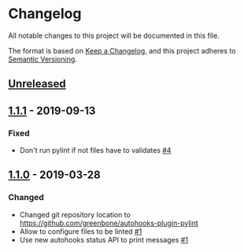 # Changelog
All notable changes to this project will be documented in this file.

The format is based on [Keep a Changelog](https://keepachangelog.com/en/1.0.0/),
and this project adheres to [Semantic Versioning](https://semver.org/spec/v2.0.0.html).

## [Unreleased]

## [1.1.1] - 2019-09-13

### Fixed

* Don't run pylint if not files have to validates [#4](https://github.com/greenbone/autohooks-plugin-pylint/pull/4)

## [1.1.0] - 2019-03-28

### Changed

* Changed git repository location to https://github.com/greenbone/autohooks-plugin-pylint
* Allow to configure files to be linted [#1](https://github.com/greenbone/autohooks-plugin-pylint/pull/1)
* Use new autohooks status API to print messages [#1](https://github.com/greenbone/autohooks-plugin-pylint/pull/1)

[Unreleased]: https://github.com/greenbone/autohooks-plugin-pylint/compare/v1.1.1...HEAD
[1.1.1]: https://github.com/greenbone/autohooks-plugin-pylint/compare/v1.1.0...v1.1.1
[1.1.0]: https://github.com/greenbone/autohooks-plugin-pylint/compare/v1.0.0...v1.1.0
